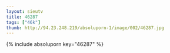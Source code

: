 ```yaml
--- 
layout: sieutv
title: 46287
tags: ["46k"]
thumb: http://94.23.248.219/absoluporn-1/image/002/46287.jpg
---
```

{% include absoluporn key="46287" %} 
